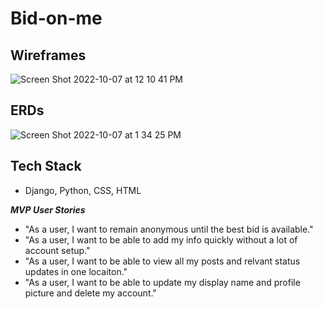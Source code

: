 # Bid-on-me


## Wireframes
![Screen Shot 2022-10-07 at 12 10 41 PM](https://user-images.githubusercontent.com/109879521/194599288-3aee5b50-66a3-44ea-a779-22295fd15c50.png)

## ERDs
![Screen Shot 2022-10-07 at 1 34 25 PM](https://user-images.githubusercontent.com/109879521/194616624-bb965cdb-64f5-4b42-8989-14756d0fb17f.png)

## Tech Stack
- Django, Python, CSS, HTML

***MVP User Stories***

- "As a user, I want to remain anonymous until the best bid is available."
- "As a user, I want to be able to add my info quickly without a lot of account setup."
- "As a user, I want to be able to view all my posts and relvant status updates in one locaiton."
- "As a user, I want to be able to update my display name and profile picture and delete my account." 
